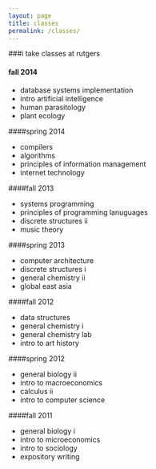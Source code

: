```yaml
---
layout: page
title: classes
permalink: /classes/
---
```


###i take classes at rutgers

#### fall 2014
* database systems implementation
* intro artificial intelligence
* human parasitology
* plant ecology

####spring 2014
* compilers
* algorithms
* principles of information management
* internet technology

####fall 2013
* systems programming
* principles of programming lanuguages
* discrete structures ii
* music theory

####spring 2013
* computer architecture
* discrete structures i
* general chemistry ii
* global east asia

####fall 2012
* data structures
* general chemistry i
* general chemistry lab
* intro to art history

####spring 2012
* general biology ii
* intro to macroeconomics
* calculus ii
* intro to computer science

####fall 2011
* general biology i
* intro to microeconomics
* intro to sociology
* expository writing
